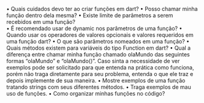 • Quais cuidados devo ter ao criar funções em dart? 
• Posso chamar minha função dentro dela mesma? 
• Existe limite de parâmetros a serem recebidos em uma função?  
• É recomendado usar de dynamic nos parâmetros de uma função? 
• Quando usar os operadores de valores opcionais e valores requeridos em uma função dart? 
• O que são parâmetros nomeados em uma função? 
• Quais métodos existem para variáveis do tipo Function em dart? 
• Qual a diferença entre chamar minha função chamado olaMundo das seguintes formas “olaMundo” e “olaMundo()”. 
Caso sinta a necessidade de ver exemplos pode ser solicitado para que entenda na prática como funciona, porém não traga diretamente para seu problema, entenda o que ele traz e depois implemente de sua maneira. 
• Mostre exemplos de uma função tratando strings com seus diferentes métodos. 
• Traga exemplos de mau uso de funções. 
• Como organizar minhas funções no código? 